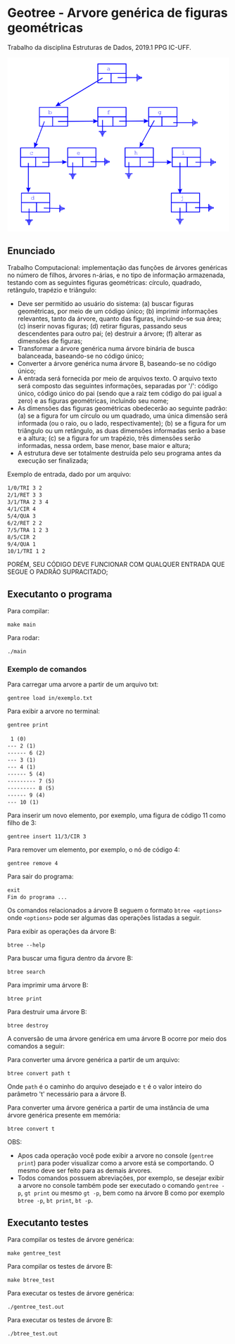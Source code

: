 # Geotree - Arvore genérica de figuras geométricas
Trabalho da disciplina Estruturas de Dados, 2019.1 PPG IC-UFF.

![Imagem da arvore genérica.](img/gentree.png)

## Enunciado

Trabalho Computacional: implementação das funções de árvores genéricas no número de filhos, árvores n-árias, 
e no tipo de informação armazenada, testando com as seguintes figuras geométricas: círculo, quadrado, retângulo, 
trapézio e triângulo:
* Deve ser permitido ao usuário do sistema: 
(a) buscar figuras geométricas, por meio de um código único; 
(b) imprimir informações relevantes, tanto da árvore, quanto das figuras, incluindo-se sua área; 
(c) inserir novas figuras; 
(d) retirar figuras, passando seus descendentes para outro pai; 
(e) destruir a árvore; 
(f) alterar as dimensões de figuras;
* Transformar a árvore genérica numa árvore binária de busca balanceada, baseando-se no código único;
* Converter a árvore genérica numa árvore B, baseando-se no código único;
* A entrada será fornecida por meio de arquivos texto. O arquivo texto será composto das seguintes informações, 
separadas por '/': código único, código único do pai (sendo que a raiz tem código do pai igual a zero) e as 
figuras geométricas, incluindo seu nome;
* As dimensões das figuras geométricas obedecerão ao seguinte padrão: 
(a) se a figura for um círculo ou um quadrado, uma única dimensão será informada (ou o raio, ou o lado, respectivamente); 
(b) se a figura for um triângulo ou um retângulo, as duas dimensões informadas serão a base e a altura;
(c) se a figura for um trapézio, três dimensões serão informadas, nessa ordem, base menor, base maior e altura;
* A estrutura deve ser totalmente destruída pelo seu programa antes da execução ser finalizada;

Exemplo de entrada, dado por um arquivo:
```
1/0/TRI 3 2
2/1/RET 3 3
3/1/TRA 2 3 4
4/1/CIR 4
5/4/QUA 3
6/2/RET 2 2
7/5/TRA 1 2 3
8/5/CIR 2
9/4/QUA 1
10/1/TRI 1 2

```
PORÉM, SEU CÓDIGO DEVE FUNCIONAR COM QUALQUER ENTRADA QUE SEGUE O PADRÃO SUPRACITADO;

## Executanto o programa

Para compilar: 
```
make main
```

Para rodar:
```
./main
```

### Exemplo de comandos

Para carregar uma arvore a partir de um arquivo txt:
```
gentree load in/exemplo.txt
```

Para exibir a arvore no terminal:
```
gentree print

 1 (0) 
--- 2 (1) 
------ 6 (2) 
--- 3 (1) 
--- 4 (1) 
------ 5 (4) 
--------- 7 (5) 
--------- 8 (5) 
------ 9 (4) 
--- 10 (1)
```

Para inserir um novo elemento, por exemplo, uma figura de código 11 como filho de 3:
```
gentree insert 11/3/CIR 3
```

Para remover um elemento, por exemplo, o nó de código 4:
```
gentree remove 4
```

Para sair do programa:
```
exit
Fim do programa ...
```

Os comandos relacionados a árvore B seguem o formato `btree <options>` onde `<options>` pode ser algumas das operações listadas a seguir.

Para exibir as operações da árvore B:
```
btree --help
```

Para buscar uma figura dentro da árvore B:
```
btree search
```

Para imprimir uma árvore B:
```
btree print
```

Para destruir uma árvore B:
```
btree destroy
```

A conversão de uma árvore genérica em uma árvore B ocorre por meio dos comandos a seguir:

Para converter uma árvore genérica a partir de um arquivo:
```
btree convert path t
```
Onde `path` é o caminho do arquivo desejado e `t` é o valor inteiro do parâmetro 't' necessário para a árvore B.

Para converter uma árvore genérica a partir de uma instância de uma árvore genérica presente em memória:
```
btree convert t
```

OBS:
* Apos cada operação você pode exibir a arvore no console (`gentree print`) para poder visualizar como a arvore está se comportando. O mesmo deve ser feito para as demais árvores.
* Todos comandos possuem abreviações, por exemplo, se desejar exibir a arvore no console também pode ser executado o comando `gentree -p`, `gt print` ou mesmo `gt -p`, bem como na árvore B como por exemplo `btree -p`, `bt print`, `bt -p`.

## Executanto testes

Para compilar os testes de árvore genérica: 
```
make gentree_test
```
Para compilar os testes de árvore B:
```
make btree_test
```

Para executar os testes de árvore genérica:
```
./gentree_test.out
```
Para executar os testes de árvore B:
```
./btree_test.out
```

